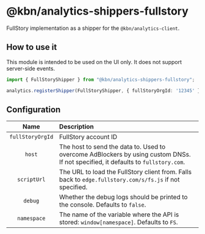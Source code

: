 # @kbn/analytics-shippers-fullstory

FullStory implementation as a shipper for the `@kbn/analytics-client`.

## How to use it

This module is intended to be used on the UI only. It does not support server-side events.

```typescript
import { FullStoryShipper } from "@kbn/analytics-shippers-fullstory";

analytics.registerShipper(FullStoryShipper, { fullStoryOrgId: '12345' })
```

## Configuration

|       Name       | Description | 
|:----------------:|:----------------------------------------------------------------------------------------------------------------------------------| 
| `fullStoryOrgId` | FullStory account ID                                                                                                              |
|      `host`      | The host to send the data to. Used to overcome AdBlockers by using custom DNSs. If not specified, it defaults to `fullstory.com`. |
|   `scriptUrl`    | The URL to load the FullStory client from. Falls back to `edge.fullstory.com/s/fs.js` if not specified.                           |
|     `debug`      | Whether the debug logs should be printed to the console. Defaults to `false`.                                                     |
|   `namespace`    | The name of the variable where the API is stored: `window[namespace]`. Defaults to `FS`.                                          |
